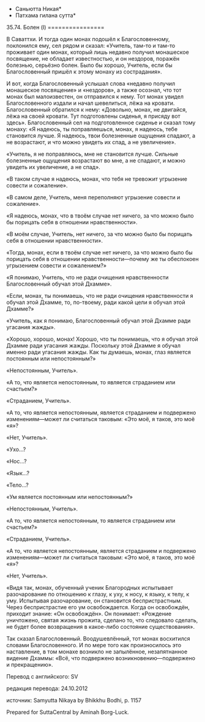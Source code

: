* Саньютта Никая*
* Патхама гилана сутта*

35\.74\. Болен \(I\)
\=\=\=\=\=\=\=\=\=\=\=\=\=\=\=\=

В Саваттхи\. И тогда один монах подошёл к Благословенному, поклонился ему, сел рядом и сказал: «Учитель, там\-то и там\-то проживает один монах, который лишь недавно получил монашеское посвящение, не обладает известностью, и он нездоров, поражён болезнью, серьёзно болен\. Было бы хорошо, Учитель, если бы Благословенный пришёл к этому монаху из сострадания»\.

И вот, когда Благословенный услышал слова «недавно получил монашеское посвящение» и «нездоров», а также осознал, что тот монах был малоизвестен, он отправился к нему\. Тот монах увидел Благословенного издали и начал шевелиться, лёжа на кровати\. Благословенный обратился к нему: «Довольно, монах, не двигайся, лёжа на своей кровати\. Тут подготовлены сиденья, я присяду вот здесь»\. Благословенный сел на подготовленное сиденье и сказал тому монаху: «Я надеюсь, ты поправляешься, монах, я надеюсь, тебе становится лучше\. Я надеюсь, твои болезненные ощущения спадают, а не возрастают, и что можно увидеть их спад, а не увеличение»\.

«Учитель, я не поправляюсь, мне не становится лучше\. Сильные болезненные ощущения возрастают во мне, а не спадают, и можно увидеть их увеличение, а не спад»\.

«В таком случае я надеюсь, монах, что тебя не тревожит угрызение совести и сожаление»\.

«В самом деле, Учитель, меня переполняют угрызение совести и сожаление»\.

«Я надеюсь, монах, что в твоём случае нет ничего, за что можно было бы порицать себя в отношении нравственности»\.

«В моём случае, Учитель, нет ничего, за что можно было бы порицать себя в отношении нравственности»\.

«Тогда, монах, если в твоём случае нет ничего, за что можно было бы порицать себя в отношении нравственности—почему же ты обеспокоен угрызением совести и сожалением?»

«Я понимаю, Учитель, что не ради очищения нравственности Благословенный обучал этой Дхамме»\.

«Если, монах, ты понимаешь, что не ради очищения нравственности я обучал этой Дхамме, то, по\-твоему, ради какой цели я обучал этой Дхамме?»

«Учитель, как я понимаю, Благословенный обучал этой Дхамме ради угасания жажды»\.

«Хорошо, хорошо, монах\! Хорошо, что ты понимаешь, что я обучал этой Дхамме ради угасания жажды\. Поскольку этой Дхамме я обучал именно ради угасания жажды\. Как ты думаешь, монах, глаз является постоянным или непостоянным?»

«Непостоянным, Учитель»\.

«А то, что является непостоянным, то является страданием или счастьем?»

«Страданием, Учитель»\.

«А то, что является непостоянным, является страданием и подвержено изменениям—может ли считаться таковым: «Это моё, я таков, это моё «я»?

«Нет, Учитель»\.

«Ухо…?

«Нос…?

«Язык…?

«Тело…?

«Ум является постоянным или непостоянным?»

«Непостоянным, Учитель»\.

«А то, что является непостоянным, то является страданием или счастьем?»

«Страданием, Учитель»\.

«А то, что является непостоянным, является страданием и подвержено изменениям—может ли считаться таковым: «Это моё, я таков, это моё «я»?

«Нет, Учитель»\.

«Видя так, монах, обученный ученик Благородных испытывает разочарование по отношению к глазу, к уху, к носу, к языку, к телу, к уму\. Испытывая разочарование, он становится беспристрастным\. Через беспристрастие его ум освобождается\. Когда он освобождён, приходит знание: «Он освобождён»\. Он понимает: «Рождение уничтожено, святая жизнь прожита, сделано то, что следовало сделать, не будет более возвращения в какое\-либо состояние существования»\.

Так сказал Благословенный\. Воодушевлённый, тот монах восхитился словами Благословенного\. И по мере того как произносилось это наставление, в том монахе возникло не запылённое, незапятнанное видение Дхаммы: «Всё, что подвержено возникновению—подвержено и прекращению»\.

Перевод с английского: SV

редакция перевода: 24\.10\.2012

источник: Samyutta Nikaya by Bhikkhu Bodhi, p\. 1157

Prepared for SuttaCentral by Aminah Borg\-Luck\.